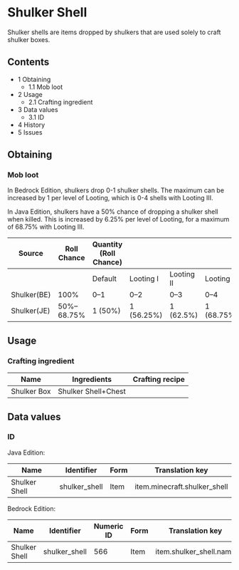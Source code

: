 # Shulker Shell
Shulker shells are items dropped by shulkers that are used solely to craft shulker boxes.

## Contents
- 1 Obtaining
	- 1.1 Mob loot
- 2 Usage
	- 2.1 Crafting ingredient
- 3 Data values
	- 3.1 ID
- 4 History
- 5 Issues

## Obtaining
### Mob loot
In Bedrock Edition, shulkers drop 0-1 shulker shells. The maximum can be increased by 1 per level of Looting, which is 0-4 shells with Looting III.

In Java Edition, shulkers have a 50% chance of dropping a shulker shell when killed. This is increased by 6.25% per level of Looting, for a maximum of 68.75% with Looting III.

| Source      | Roll Chance | Quantity (Roll Chance) |            |            |             |
|-------------|-------------|------------------------|------------|------------|-------------|
|             |             | Default                | Looting I  | Looting II | Looting III |
| Shulker(BE) | 100%        | 0–1                    | 0–2        | 0–3        | 0–4         |
| Shulker(JE) | 50%–68.75%  | 1 (50%)                | 1 (56.25%) | 1 (62.5%)  | 1 (68.75%)  |

## Usage
### Crafting ingredient
| Name        | Ingredients         | Crafting recipe |
|-------------|---------------------|-----------------|
| Shulker Box | Shulker Shell+Chest |                 |

## Data values
### ID
Java Edition:

| Name          | Identifier    | Form | Translation key              |
|---------------|---------------|------|------------------------------|
| Shulker Shell | shulker_shell | Item | item.minecraft.shulker_shell |

Bedrock Edition:

| Name          | Identifier    | Numeric ID | Form | Translation key         |
|---------------|---------------|------------|------|-------------------------|
| Shulker Shell | shulker_shell | 566        | Item | item.shulker_shell.name |

